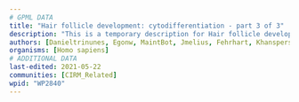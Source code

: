 ```yaml
---
# GPML DATA
title: "Hair follicle development: cytodifferentiation - part 3 of 3"
description: "This is a temporary description for Hair follicle development: cytodifferentiation - part 3 of 3"
authors: [Danieltrinunes, Egonw, MaintBot, Jmelius, Fehrhart, Khanspers, Laurent, DeSl, Eweitz]
organisms: [Homo sapiens]
# ADDITIONAL DATA
last-edited: 2021-05-22
communities: [CIRM_Related]
wpid: "WP2840"
---
```

